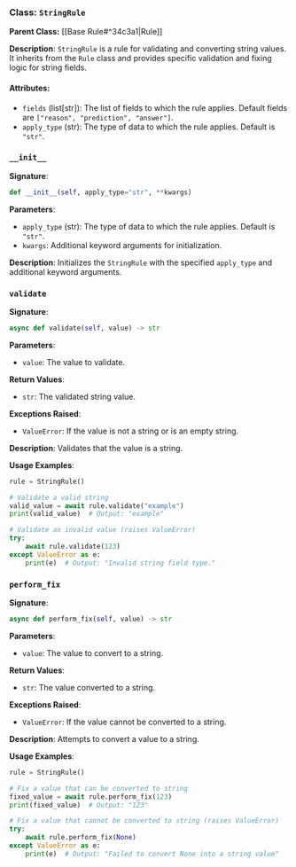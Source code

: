 
### Class: `StringRule`

**Parent Class:** [[Base Rule#^34c3a1|Rule]]

**Description**:
`StringRule` is a rule for validating and converting string values. It inherits from the `Rule` class and provides specific validation and fixing logic for string fields.

#### Attributes:
- `fields` (list[str]): The list of fields to which the rule applies. Default fields are `["reason", "prediction", "answer"]`.
- `apply_type` (str): The type of data to which the rule applies. Default is `"str"`.

### `__init__`

**Signature**:
```python
def __init__(self, apply_type="str", **kwargs)
```

**Parameters**:
- `apply_type` (str): The type of data to which the rule applies. Default is `"str"`.
- `kwargs`: Additional keyword arguments for initialization.

**Description**:
Initializes the `StringRule` with the specified `apply_type` and additional keyword arguments.

### `validate`

**Signature**:
```python
async def validate(self, value) -> str
```

**Parameters**:
- `value`: The value to validate.

**Return Values**:
- `str`: The validated string value.

**Exceptions Raised**:
- `ValueError`: If the value is not a string or is an empty string.

**Description**:
Validates that the value is a string.

**Usage Examples**:
```python
rule = StringRule()

# Validate a valid string
valid_value = await rule.validate("example")
print(valid_value)  # Output: "example"

# Validate an invalid value (raises ValueError)
try:
    await rule.validate(123)
except ValueError as e:
    print(e)  # Output: "Invalid string field type."
```

### `perform_fix`

**Signature**:
```python
async def perform_fix(self, value) -> str
```

**Parameters**:
- `value`: The value to convert to a string.

**Return Values**:
- `str`: The value converted to a string.

**Exceptions Raised**:
- `ValueError`: If the value cannot be converted to a string.

**Description**:
Attempts to convert a value to a string.

**Usage Examples**:
```python
rule = StringRule()

# Fix a value that can be converted to string
fixed_value = await rule.perform_fix(123)
print(fixed_value)  # Output: "123"

# Fix a value that cannot be converted to string (raises ValueError)
try:
    await rule.perform_fix(None)
except ValueError as e:
    print(e)  # Output: "Failed to convert None into a string value"
```
